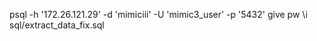 psql -h '172.26.121.29' -d 'mimiciii' -U 'mimic3_user' -p '5432'
give pw
\i sql/extract_data_fix.sql